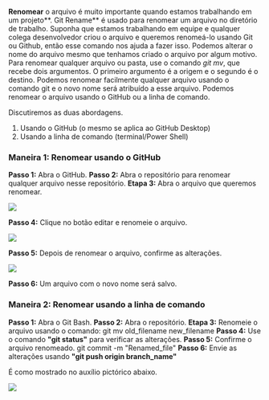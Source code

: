**Renomear** o arquivo é muito importante quando estamos trabalhando em um projeto**. Git Rename** é usado para renomear um arquivo no diretório de trabalho. Suponha que estamos trabalhando em equipe e qualquer colega desenvolvedor criou o arquivo e queremos renomeá-lo usando Git ou Github, então esse comando nos ajuda a fazer isso. Podemos alterar o nome do arquivo mesmo que tenhamos criado o arquivo por algum motivo. Para renomear qualquer arquivo ou pasta, use o comando _git mv_, que recebe dois argumentos. O primeiro argumento é a origem e o segundo é o destino. Podemos renomear facilmente qualquer arquivo usando o comando git e o novo nome será atribuído a esse arquivo. Podemos renomear o arquivo usando o GitHub ou a linha de comando.

Discutiremos as duas abordagens.
1. Usando o GitHub (o mesmo se aplica ao GitHub Desktop)
2. Usando a linha de comando (terminal/Power Shell)

### Maneira 1: Renomear usando o GitHub

**Passo 1:** Abra o GitHub.
**Passo 2:** Abra o repositório para renomear qualquer arquivo nesse repositório.
**Etapa 3:** Abra o arquivo que queremos renomear.

![](https://media.geeksforgeeks.org/wp-content/uploads/20220130234324/1-660x301.PNG)

**Passo 4:** Clique no botão editar e renomeie o arquivo.

![](https://media.geeksforgeeks.org/wp-content/uploads/20220130234716/5-660x149.PNG)

**Passo 5:** Depois de renomear o arquivo, confirme as alterações.

![](https://media.geeksforgeeks.org/wp-content/uploads/20220130234507/3-660x289.PNG)

**Passo 6:** Um arquivo com o novo nome será salvo.

### Maneira 2: Renomear usando a linha de comando

**Passo 1:** Abra o Git Bash.
**Passo 2:** Abra o repositório.
**Etapa 3:** Renomeie o arquivo usando o comando:
git mv old_filename new_filename
**Passo 4:** Use o comando **"git status"** para verificar as alterações.
**Passo 5:** Confirme o arquivo renomeado.
git commit -m "Renamed_file"
**Passo 6:** Envie as alterações usando **"git push origin branch_name"**

É como mostrado no auxílio pictórico abaixo.

![](https://media.geeksforgeeks.org/wp-content/uploads/20220130235642/6-660x225.PNG)


